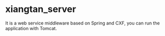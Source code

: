 # xiangtan_server
It is a web service middleware based on Spring and CXF, you can run the application with Tomcat.
